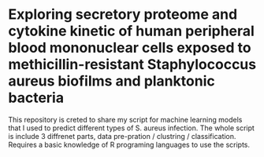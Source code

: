 # Exploring secretory proteome and cytokine kinetic of human peripheral blood mononuclear cells exposed to methicillin-resistant Staphylococcus aureus biofilms and planktonic bacteria
 This repository is creted to share my script for machine learning models that I used to predict different types of S. aureus infection. The whole script is include 3 diffrenet parts, data pre-pration / clustring / classification. 
 Requires a basic knowledge of R programing languages to use the scripts.

